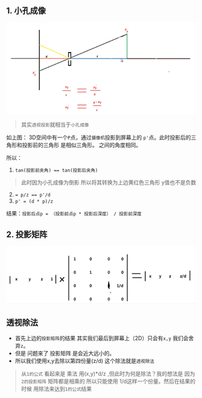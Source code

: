 ## 1. 小孔成像
![](4.透视投影_files/270480399.png)
> 其实`透视投影`就相当于`小孔成像`

如上图： 3D空间中有一个`P`点，通过`摄像机`投影到屏幕上的 `p'`点。此时投影后的三角形和投影前的三角形 是相似三角形。
之间的角度相同。

所以：
1. `tan(投影前夹角) == tan(投影后夹角)`
> 此时因为小孔成像为倒影 所以将其转换为上边黄红色三角形 y值也不是负数

2. `= p/z == p'/d`
3. `p' = (d * p)/z `

结果：`投影后点p = （投影前点p * 投影后深度） / 投影前深度`

## 2. 投影矩阵
![](4.透视投影_files/271445156.png)

## 透视除法
* 首先上边的`投影矩阵`的结果 其实我们最后到屏幕上（2D）只会有`x,y` 我们会舍弃`z`。
* 但是 问题来了 投影矩阵 是会近大远小的。
* 所以我们使用x,y去除以第四份量(z/d)
这个除法就是`透视除法`

> 从`1的公式` 看起来是 乘法 用(x,y)*d/z ,但此时为何是除法？我的想法是 因为`2的投影矩阵` 矩阵都是相乘的 所以只能使用 1/d这样一个份量。然后在结果的时候 用除法来达到`1的公式`结果